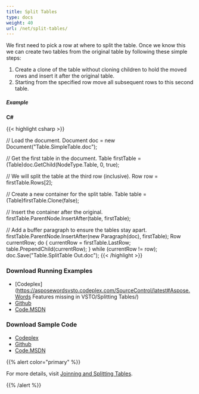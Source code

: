 ```yaml
---
title: Split Tables
type: docs
weight: 40
url: /net/split-tables/
---
```


We first need to pick a row at where to split the table. Once we know this we can create two tables from the original table by following these simple steps:

1. Create a clone of the table without cloning children to hold the moved rows and insert it after the original table.
1. Starting from the specified row move all subsequent rows to this second table.
##### **Example**
**C#**

{{< highlight csharp >}}

 // Load the document.
 Document doc = new Document("Table.SimpleTable.doc");

 // Get the first table in the document.
 Table firstTable = (Table)doc.GetChild(NodeType.Table, 0, true);

 // We will split the table at the third row (inclusive).
 Row row = firstTable.Rows[2];

 // Create a new container for the split table.
 Table table = (Table)firstTable.Clone(false);

 // Insert the container after the original.
 firstTable.ParentNode.InsertAfter(table, firstTable);

 // Add a buffer paragraph to ensure the tables stay apart.
 firstTable.ParentNode.InsertAfter(new Paragraph(doc), firstTable);
 Row currentRow;
 do
 {
    currentRow = firstTable.LastRow;
    table.PrependChild(currentRow);
 }
 while (currentRow != row);
 doc.Save("Table.SplitTable Out.doc");
{{< /highlight >}}
### **Download Running Examples**
- [Codeplex](https://asposewordsvsto.codeplex.com/SourceControl/latest#Aspose.Words Features missing in VSTO/Splitting Tables/)
- [Github](https://github.com/aspose-words/Aspose.Words-for-.NET/tree/master/Plugins/Aspose.Words%20Vs%20VSTO%20Word/Aspose.Words%20Features%20missing%20in%20VSTO/Splitting%20Tables)
- [Code.MSDN](https://code.msdn.microsoft.com/AsposeWords-Features-bfd6167c/view/SourceCode#content)
### **Download Sample Code**
- [Codeplex](https://asposewordsvsto.codeplex.com/releases/view/619474)
- [Github](https://github.com/aspose-words/Aspose.Words-for-.NET/releases/tag/MissingFeaturesofVSTOv1.1)
- [Code.MSDN](https://code.msdn.microsoft.com/AsposeWords-Features-bfd6167c#content)

{{% alert color="primary" %}} 

For more details, visit [Joinning and Splitting Tables](http://www.aspose.com/docs/display/wordsnet/Joining+and+Splitting+Tables).

{{% /alert %}}
